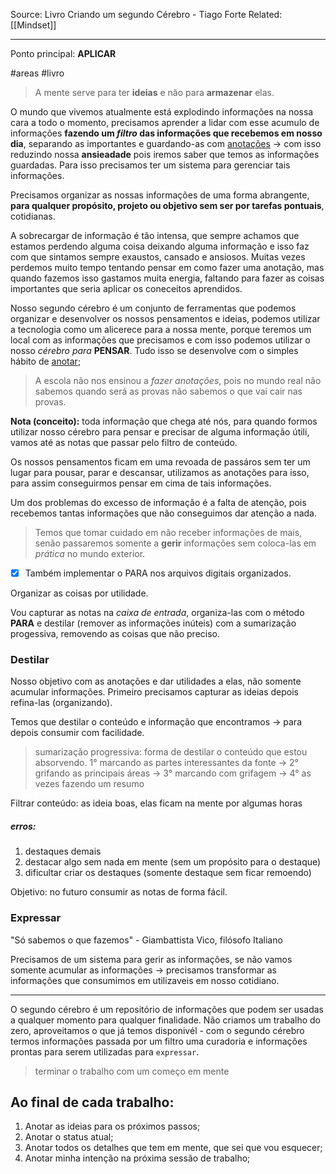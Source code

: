 Source: Livro Criando um segundo Cérebro - Tiago Forte
Related: [[Mindset]]

---

Ponto principal: **APLICAR**

#areas #livro

> A mente serve para ter **ideias** e não para **armazenar** elas.

O mundo que vivemos atualmente está explodindo informações na nossa cara a todo o momento, precisamos aprender a lidar com esse acumulo de informações **fazendo um *filtro* das informações que recebemos em nosso dia**, separando as importantes e guardando-as com <u>anotações</u> -> com isso reduzindo nossa **ansieadade** pois iremos saber que temos as informações guardadas. Para isso precisamos ter um sistema para gerenciar tais informações.

Precisamos organizar as nossas informações de uma forma abrangente, **para qualquer propósito, projeto ou objetivo sem ser por tarefas pontuais**, cotidianas.

A sobrecargar de informação é tão intensa, que sempre achamos que estamos perdendo alguma coisa deixando alguma informação e isso faz com que sintamos sempre exaustos, cansado e ansiosos.
Muitas vezes perdemos muito tempo tentando pensar em como fazer uma anotação, mas quando fazemos isso gastamos muita energia, faltando para fazer as coisas importantes que seria aplicar os coneceitos aprendidos.

Nosso segundo cérebro é um conjunto de ferramentas que podemos organizar e desenvolver os nossos pensamentos e ideias, podemos utilizar a tecnologia como um alicerece para a nossa mente, porque teremos um local com as informações que precisamos e com isso podemos utilizar o nosso *cérebro para* **PENSAR**. Tudo isso se desenvolve com o simples hábito de <u>anotar</u>;

> A escola não nos ensinou a *fazer anotações*, pois no mundo real não sabemos quando será as provas não sabemos o que vai cair nas provas.

**Nota (conceito):** toda informação que chega até nós, para quando formos utilizar nosso cérebro para pensar e precisar de alguma informação útili, vamos até as notas que passar pelo filtro de conteúdo.

Os nossos pensamentos ficam em uma revoada de passáros sem ter um lugar para pousar, parar e descansar, utilizamos as anotações para isso, para assim conseguirmos pensar em cima de tais informações.

Um dos problemas do excesso de informação é a falta de atenção, pois recebemos tantas informações que não conseguimos dar atenção a nada.

> Temos que tomar cuidado em não receber informações de mais, senão passaremos somente a **gerir** informações sem coloca-las em *prática* no mundo exterior.

- [x] Também implementar o PARA nos arquivos digitais organizados.

Organizar as coisas por utilidade.  

Vou capturar as notas na *caixa de entrada*, organiza-las com o método **PARA** e destilar (remover as informações inúteis) com a sumarização progessiva, removendo as coisas que não preciso.

### Destilar

Nosso objetivo com as anotações e dar utilidades a elas, não somente acumular informações. Primeiro precisamos capturar as ideias depois refina-las (organizando).

Temos que destilar o conteúdo e informação que encontramos -> para depois consumir com facilidade.

> sumarização progressiva: forma de destilar o conteúdo que estou absorvendo. 1° marcando as partes interessantes da fonte -> 2° grifando as principais áreas -> 3° marcando com grifagem -> 4° as vezes fazendo um resumo

Filtrar conteúdo: as ideia boas, elas ficam na mente por algumas horas

##### erros:
1. destaques demais
2. destacar algo sem nada em mente (sem um propósito para o destaque)
3. dificultar criar os destaques (somente destaque sem ficar remoendo)

Objetivo: no futuro consumir as notas de forma fácil.

### Expressar
"Só sabemos o que fazemos" - Giambattista Vico, filósofo Italiano

Precisamos de um sistema para gerir as informações, se não vamos somente acumular as informações -> precisamos transformar as informações que consumimos em utilizaveis em nosso cotidiano.

---

O segundo cérebro é um repositório de informações que podem ser usadas a qualquer momento para qualquer finalidade.
Não criamos um trabalho do zero, aproveitamos o que já temos disponivél - com o segundo cérebro termos informações passada por um filtro uma curadoria e informações prontas para serem utilizadas para `expressar`.

> terminar o trabalho com um começo em mente

## Ao final de cada trabalho:

1. Anotar as ideias para os próximos passos;
2. Anotar o status atual;
3. Anotar todos os detalhes que tem em mente, que sei que vou esquecer;
4. Anotar minha intenção na próxima sessão de trabalho;

